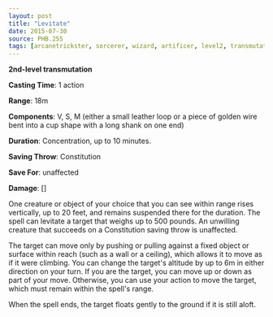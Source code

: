 ```yaml
---
layout: post
title: "Levitate"
date: 2015-07-30
source: PHB.255
tags: [arcanetrickster, sorcerer, wizard, artificer, level2, transmutation]
---
```


**2nd-level transmutation**

**Casting Time**: 1 action

**Range**: 18m

**Components**: V, S, M (either a small leather loop or a piece of golden wire bent into a cup shape with a long shank on one end)

**Duration**: Concentration, up to 10 minutes.

**Saving Throw**: Constitution

**Save For**: unaffected

**Damage**: []

One creature or object of your choice that you can see within range rises vertically, up to 20 feet, and remains suspended there for the duration. The spell can levitate a target that weighs up to 500 pounds. An unwilling creature that succeeds on a Constitution saving throw is unaffected.

The target can move only by pushing or pulling against a fixed object or surface within reach (such as a wall or a ceiling), which allows it to move as if it were climbing. You can change the target's altitude by up to 6m in either direction on your turn. If you are the target, you can move up or down as part of your move. Otherwise, you can use your action to move the target, which must remain within the spell's range.

When the spell ends, the target floats gently to the ground if it is still aloft.
